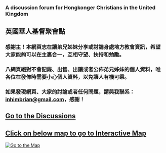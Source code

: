 ### A discussion forum for Hongkonger Christians in the United Kingdom

## 英國華人基督聚會點

### 感謝主！本網頁志在讓弟兄姊妹分享或討論身處地方教會資訊，希望大家能夠可以在主裏合一，互相守望、扶持和勉勵。

### 八網頁絕對不會記錄、出售、出讓或者公佈弟兄姊妹的個人資料，唯各位在發佈時需要小心個人資料，以免讓人有機可乘。

### 如果發現網頁、大家的討論或者任何問題，請與我聯系：inhimbrian@gmail.com，感謝！

##  [Go to the Discussions](https://github.com/ukcc4hk/-/discussions "Go to Discussions") 

## [Click on below map to go to Interactive Map](https://www.google.com/maps/d/edit?mid=1_qab3gjgDE2nof4RQ5rFv27ivA8WnAMX&usp=sharing) 
[![Go to the Map](https://mapswire.com/maps/countries/uk-physical-map-large.jpg)](https://www.google.com/maps/d/edit?mid=1_qab3gjgDE2nof4RQ5rFv27ivA8WnAMX&usp=sharing "Go to the Map")

